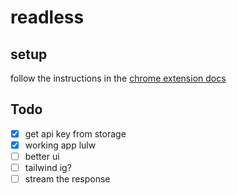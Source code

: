 # readless

## setup

follow the instructions in the [chrome extension docs](https://developer.chrome.com/docs/extensions/get-started)

## Todo

- [x] get api key from storage
- [x] working app lulw
- [ ] better ui
- [ ] tailwind ig?
- [ ] stream the response
